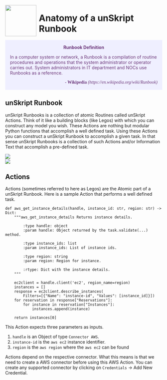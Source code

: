 [<img align="left" src="https://unskript.com/assets/favicon.png" width="100" height="100" style="padding-right: 5px">](https://unskript.com/assets/favicon.png) 

<h1>Anatomy of a unSkript Runbook</h1>


<div class="warning" style='padding:0.1em; background-color:#EFEFFF; color:#69337A'>
<span>
<p style='margin-top:1em; text-align:center'>
<b>Runbook Definition</b></p>
<p style='margin-left:1em;'>
In a computer system or network, a Runbook is a compilation of routine procedures and operations that the system administrator or operator carries out. System administrators in IT department and NOCs use Runbooks as a reference. 
</p>
<p style='margin-bottom:1em; margin-right:1em; text-align:right; font-family:Georgia'> <b>- Wikipedia</b> <i>(https://en.wikipedia.org/wiki/Runbook)</i>
</p></span>
</div>



## unSkript Runbook

unSkript Runbooks is a collection of atomic Routines called unSkript Actions. Think of it like a building blocks (like Legos) with which you can construct any model you wish. These Actions are nothing but modular Python functions that accomplish a well defined task. Using these Actions you can construct a unSkript Runbook to accomplish a given task.  In that sense unSkript Runbooks is a collection of such Actions and/or Information Text that accomplish a pre-defined task. 

<image src="https://github.com/unskript/Awesome-CloudOps-Automation/blob/master/.github/images/anatomy.png">
<br>
<image src="https://github.com/unskript/Awesome-CloudOps-Automation/blob/master/.github/images/ui.png">
<br>


## Actions

Actions (sometimes referred to here as Legos) are the Atomic part of a unSkript Runbook. Here is a sample Action that performs a well defined task. 

```
def aws_get_instance_details(handle, instance_id: str, region: str) -> Dict:
    """aws_get_instance_details Returns instance details.

        :type handle: object
        :param handle: Object returned by the task.validate(...) method.

        :type instance_ids: list
        :param instance_ids: List of instance ids.

        :type region: string
        :param region: Region for instance.

        :rtype: Dict with the instance details.
    """

    ec2client = handle.client('ec2', region_name=region)
    instances = []
    response = ec2client.describe_instances(
        Filters=[{"Name": "instance-id", "Values": [instance_id]}])
    for reservation in response["Reservations"]:
        for instance in reservation["Instances"]:
            instances.append(instance)

    return instances[0]
```

This Action expects three parameters as inputs. 
  1. `handle` is an Object of type `Connector AWS`. 
  2. `instance-id`  is the `aws ec2` instance identifier.
  3. `region` is the `aws region` where the `aws ec2` can be found


Actions depend on the respective connector. What this means is that we need to 
create a AWS connector before using this AWS Action. You can create any supported
connector by clicking on `Credentials` -> Add New Credential. 
